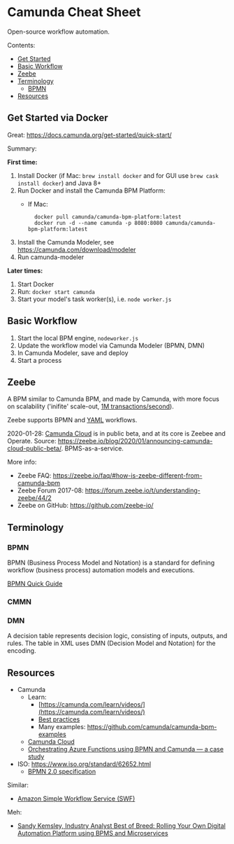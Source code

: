# Camunda Cheat Sheet
Open-source workflow automation.

Contents:
- [Get Started](#get-started)
- [Basic Workflow](#basic-workflow)
- [Zeebe](#zeebe)
- [Terminology](#terminology)
    - [BPMN](#bpmn)
- [Resources](#resources)



## Get Started via Docker
Great: https://docs.camunda.org/get-started/quick-start/

Summary:

**First time:**
1. Install Docker (if Mac: `brew install docker` and for GUI use `brew cask install docker`) and Java 8+
1. Run Docker and install the Camunda BPM Platform:
    - If Mac:
    
            docker pull camunda/camunda-bpm-platform:latest
            docker run -d --name camunda -p 8080:8080 camunda/camunda-bpm-platform:latest

1. Install the Camunda Modeler, see https://camunda.com/download/modeler
1. Run camunda-modeler


**Later times:**
1. Start Docker
1. Run: `docker start camunda`
1. Start your model's task worker(s), i.e. `node worker.js`



## Basic Workflow
1. Start the local BPM engine, `nodeworker.js`
1. Update the workflow model via Camunda Modeler (BPMN, DMN)
1. In Camunda Modeler, save and deploy
1. Start a process



## Zeebe
A BPM similar to Camunda BPM, and made by Camunda, with more focus on scalability ('inifite' scale-out, [1M transactions/second](https://zeebe.io/blog/2018/06/benchmarking-zeebe-horizontal-scaling/)).

Zeebe supports BPMN and [YAML](https://docs.zeebe.io/yaml-workflows/index.html) workflows.

2020-01-28: [Camunda Cloud](https://camunda.com/products/cloud/) is in public beta, and at its core is Zeebee and Operate. Source: https://zeebe.io/blog/2020/01/announcing-camunda-cloud-public-beta/. BPMS-as-a-service.

More info:
- Zeebe FAQ: https://zeebe.io/faq/#how-is-zeebe-different-from-camunda-bpm
- Zeebe Forum 2017-08: https://forum.zeebe.io/t/understanding-zeebe/44/2
- Zeebe on GitHub: https://github.com/zeebe-io/



## Terminology

### BPMN
BPMN (Business Process Model and Notation) is a standard for defining workflow (business process) automation models and executions.

[BPMN Quick Guide](https://www.bpmnquickguide.com/view-bpmn-quick-guide/)

### CMMN

### DMN
A decision table represents decision logic, consisting of inputs, outputs, and rules. The table in XML uses DMN (Decision Model and Notation) for the encoding.



## Resources
- Camunda
    - Learn:
        - [https://camunda.com/learn/videos/](https://camunda.com/learn/videos/)
        - [Best practices](https://camunda.com/best-practices)
        - Many examples: https://github.com/camunda/camunda-bpm-examples
    - [Camunda Cloud](https://camunda.com/products/cloud/)
    - [Orchestrating Azure Functions using BPMN and Camunda — a case study](https://blog.bernd-ruecker.com/orchestrating-azure-functions-using-bpmn-and-camunda-a-case-study-ff71264cfad6)
- ISO: https://www.iso.org/standard/62652.html
    - [BPMN 2.0 specification](https://www.omg.org/spec/BPMN/2.0/)


Similar:
- [Amazon Simple Workflow Service (SWF)](https://aws.amazon.com/swf/)


Meh:
- [Sandy Kemsley, Industry Analyst Best of Breed: Rolling Your Own Digital Automation Platform using BPMS and Microservices](https://www.youtube.com/watch?v=j5RMoBF-kng)
